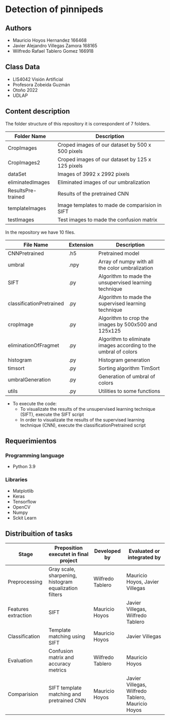 
# Detection of pinnipeds

## Authors

- Mauricio Hoyos Hernandez 166468
- Javier Alejandro Villegas Zamora 168165
- Wilfredo Rafael Tablero Gomez 166918

## Class Data

- LIS4042 Visión Artificial
- Profesora Zobeida Guzmán
- Otoño 2022
- UDLAP

## Content description

The folder structure of this repository it is correspondent of 7 folders.

| Folder Name        | Description                                      |
| ------------------ | -------------------------------------------------|
| CropImages         | Croped images of our dataset by 500 x 500 pixels |
| CropImages2        | Croped images of our dataset by 125 x 125 pixels |
| dataSet            | Images of 3992 x 2992 pixels                     |
| eliminatedImages   | Eliminated images of our umbralization           |
| ResultsPre-trained | Results of the pretrained CNN                    |
| templateImages     | Image templates to made de comparision in SIFT   |
| testImages         | Test images to made the confusion matrix         |


In the repository we have 10 files.

| File Name                | Extension | Description                                                     |
| ------------------------ |-----------| --------------------------------------------------------------- |
| CNNPretrained            | .h5       | Pretrained model                                                |
| umbral                   | .npy      | Array of numpy with all the color umbralization                 |
| SIFT                     | .py       | Algorithm to made the unsupervised learning technique           |
| classificationPretrained | .py       | Algorithm to made the supervised learning technique             |
| cropImage                | .py       | Algorithm to crop the images by 500x500 and 125x125             |
| eliminationOfFragmet     | .py       | Algorithm to eliminate images according to the umbral of colors |
| histogram                | .py       | Histogram generation                                            |
| timsort                  | .py       | Sorting algorithm TimSort                                       |
| umbralGeneration         | .py       | Generation of umbral of colors                                  |
| utils                    | .py       | Utilities to some functions                                     |

- To execute the code:
    - To visualizate the results of the unsupervised learning technique (SIFT), execute the SIFT script
    - In order to visualizate the results of the supervised learning technique (CNN), execute the classificationPretrained script

## Requerimientos

### Programming language

- Python 3.9

### Libraries

- Matplotlib
- Keras
- Tensorflow
- OpenCV
- Numpy
- Sckit Learn

## Distribuition of tasks

| Stage               | Preposition executet in final project                  | Developed by      | Evaluated or integrated by                        |
| ------------------  | ------------------------------------------------------ | ----------------- | ------------------------------------------------- |
| Preprocessing       | Gray scale, sharpening, histogram equalization filters | Wilfredo Tablero  | Mauricio Hoyos, Javier Villegas                   |
| Features extraction | SIFT                                                   | Mauricio Hoyos    | Javier Villegas, Wilfredo Tablero                 |
| Classification      | Template matching using SIFT                           | Mauricio Hoyos    | Javier Villegas                                   |
| Evaluation          | Confusion matrix and accuracy metrics                  | Wilfredo Tablero  | Mauricio Hoyos                                    |
| Comparision         | SIFT template matching and pretrained CNN              | Mauricio Hoyos    | Javier Villegas, Wilfredo Tablero, Mauricio Hoyos |
